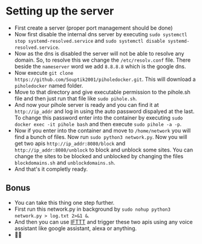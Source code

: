 # Setting up the server

- First create a server (proper port management should be done)
- Now first disable the internal dns server by executing `sudo systemctl stop systemd-resolved.service` and `sudo systemctl disable systemd-resolved.service`.
- Now as the dns is disabled the server will not be able to resolve any domain. So, to resolve this we change the `/etc/resolv.conf` file. There beside the `nameserver` word we add `8.8.8.8` which is the google dns.
- Now execute `git clone https://github.com/Souptik2001/piholedocker.git`. This will download a `piholedocker` named folder.
- Move to that directory and give executable permission to the pihole.sh file and then just run that file like `sudo pihole.sh`.
- And now your pihole server is ready and you can find it at `http://ip_addr` and log in using the auto password dispalyed at the last. To change this password enter into the container by executing `sudo docker exec -it pihole bash` and then execute `sudo pihole -a -p`.
- Now if you enter into the container and move to `/home/network` you will find a bunch of files. Now run `sudo python3 network.py`. Now you will get two apis `http://ip_addr:8080/block` and `http://ip_addr:8080/unblock` to block and unblock some sites. You can change the sites to be blocked and unblocked by changing the files `blockdomains.sh` and `unblockdomains.sh`.
- And that's it completly ready.

## Bonus

- You can take this thing one step further.
- First run this network.py in background by `sudo nohup python3 network.py > log.txt 2>&1 &`.
- And then you can use [IFTTT](https://ifttt.com/home) and trigger these two apis using any voice assistant like google assistant, alexa or anything.
- 🎉🔥
